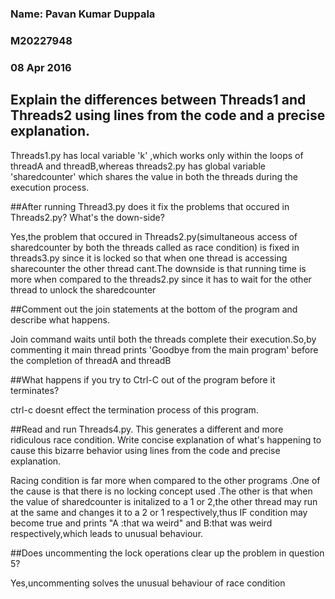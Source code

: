 ### Name: Pavan Kumar Duppala 
### M20227948
### 08 Apr 2016

## Explain the differences between Threads1 and Threads2 using lines from the code and a precise explanation.

Threads1.py has local variable 'k' ,which works only within the loops of threadA and threadB,whereas threads2.py has global variable 'sharedcounter' which shares the value
in both the threads during the execution process.

##After running Thread3.py does it fix the problems that occured in Threads2.py? What's the down-side?

Yes,the problem that occured in Threads2.py(simultaneous access of sharedcounter by both the threads called as race condition) is fixed in threads3.py since it is 
locked so that when one thread is accessing sharecounter the other thread cant.The downside is that running time is more when compared to the threads2.py since it has 
to wait for the other thread to unlock the sharedcounter

##Comment out the join statements at the bottom of the program and describe what happens.

Join command waits until both the threads complete their execution.So,by commenting it main thread prints 'Goodbye from the main program' before the completion of threadA and
threadB

##What happens if you try to Ctrl-C out of the program before it terminates?

ctrl-c doesnt effect the termination process of this program.

##Read and run Threads4.py. This generates a different and more ridiculous race condition. Write concise explanation of what's happening to cause this bizarre behavior using lines from the code and precise explanation.

Racing condition is far more when compared to the other programs .One of the cause is that there is no locking concept used .The other is that when the value of sharedcounter is initalized
to a 1 or 2,the other thread may run at the same and changes it to a 2 or 1 respectively,thus IF condition may become true and prints "A :that wa weird" and B:that was
weird respectively,which leads to unusual behaviour.

##Does uncommenting the lock operations clear up the problem in question 5?

Yes,uncommenting solves the unusual behaviour of race condition
